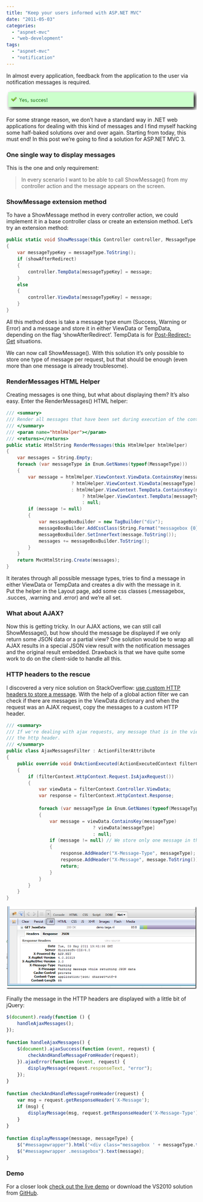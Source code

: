 ```yaml
---
title: "Keep your users informed with ASP.NET MVC"
date: "2011-05-03"
categories: 
  - "aspnet-mvc"
  - "web-development"
tags: 
  - "aspnet-mvc"
  - "notification"
---
```


In almost every application, feedback from the application to the user via notification messages is required.

![success](./images/success_thumb.png "success")

For some strange reason, we don’t have a standard way in .NET web applications for dealing with this kind of messages and I find myself hacking some half-baked solutions over and over again. Starting from today, this must end! In this post we’re going to find a solution for ASP.NET MVC 3.

### One single way to display messages

This is the one and only requirement:

> In every scenario I want to be able to call ShowMessage() from my controller action and the message appears on the screen.

### ShowMessage extension method

To have a ShowMessage method in every controller action, we could implement it in a base controller class or create an extension method. Let’s try an extension method:

```csharp
public static void ShowMessage(this Controller controller, MessageType messageType, string message, bool showAfterRedirect = false)
{
    var messageTypeKey = messageType.ToString();
    if (showAfterRedirect)
    {
        controller.TempData[messageTypeKey] = message;
    }
    else
    {
        controller.ViewData[messageTypeKey] = message;
    }
}
```

All this method does is take a message type enum (Success, Warning or Error) and a message and store it in either ViewData or TempData, depending on the flag ‘showAfterRedirect’. TempData is for [Post-Redirect-Get](http://en.wikipedia.org/wiki/Post/Redirect/Get) situations.

  
We can now call ShowMessage(). With this solution it’s only possible to store one type of message per request, but that should be enough (even more than one message is already troublesome).

### RenderMessages HTML Helper

Creating messages is one thing, but what about displaying them? It’s also easy. Enter the RenderMessages() HTML helper:

```csharp
/// <summary>
/// Render all messages that have been set during execution of the controller action.
/// </summary>
/// <param name="htmlHelper"></param>
/// <returns></returns>
public static HtmlString RenderMessages(this HtmlHelper htmlHelper)
{
    var messages = String.Empty;
    foreach (var messageType in Enum.GetNames(typeof(MessageType)))
    {
        var message = htmlHelper.ViewContext.ViewData.ContainsKey(messageType)
                        ? htmlHelper.ViewContext.ViewData[messageType]
                        : htmlHelper.ViewContext.TempData.ContainsKey(messageType)
                            ? htmlHelper.ViewContext.TempData[messageType]
                            : null;
        if (message != null)
        {
            var messageBoxBuilder = new TagBuilder("div");
            messageBoxBuilder.AddCssClass(String.Format("messagebox {0}", messageType.ToLowerInvariant()));
            messageBoxBuilder.SetInnerText(message.ToString());
            messages += messageBoxBuilder.ToString();
        }
    }
    return MvcHtmlString.Create(messages);
}
```

It iterates through all possible message types, tries to find a message in either ViewData or TempData and creates a div with the message in it.  
Put the helper in the Layout page, add some css classes (.messagebox, .succes, .warning and .error) and we’re all set.

### What about AJAX?

Now this is getting tricky. In our AJAX actions, we can still call ShowMessage(), but how should the message be displayed if we only return some JSON data or a partial view? One solution would be to wrap all AJAX results in a special JSON view result with the notification messages and the original result embedded. Drawback is that we have quite some work to do on the client-side to handle all this.

### HTTP headers to the rescue

I discovered a very nice solution on StackOverflow: [use custom HTTP headers to store a message](http://stackoverflow.com/questions/366311/how-do-you-handle-rails-flash-with-ajax-requests). With the help of a global action filter we can check if there are messages in the ViewData dictionary and when the request was an AJAX request, copy the messages to a custom HTTP header.

```csharp
/// <summary>
/// If we're dealing with ajax requests, any message that is in the view data goes to
/// the http header.
/// </summary>
public class AjaxMessagesFilter : ActionFilterAttribute
{
    public override void OnActionExecuted(ActionExecutedContext filterContext)
    {
        if (filterContext.HttpContext.Request.IsAjaxRequest())
        {
            var viewData = filterContext.Controller.ViewData;
            var response = filterContext.HttpContext.Response;

            foreach (var messageType in Enum.GetNames(typeof(MessageType)))
            {
                var message = viewData.ContainsKey(messageType)
                                ? viewData[messageType]
                                : null;
                if (message != null) // We store only one message in the http header. First message that comes wins.
                {
                    response.AddHeader("X-Message-Type", messageType);
                    response.AddHeader("X-Message", message.ToString());
                    return;
                }
            }
        }
    }
}
```

![x-message](./images/x-message_thumb.png "x-message")

Finally the message in the HTTP headers are displayed with a little bit of jQuery:

```js
$(document).ready(function () {
    handleAjaxMessages();
});

function handleAjaxMessages() {
    $(document).ajaxSuccess(function (event, request) {
        checkAndHandleMessageFromHeader(request);
    }).ajaxError(function (event, request) {
        displayMessage(request.responseText, "error");
    });
}

function checkAndHandleMessageFromHeader(request) {
    var msg = request.getResponseHeader('X-Message');
    if (msg) {
        displayMessage(msg, request.getResponseHeader('X-Message-Type'));
    }
}

function displayMessage(message, messageType) {
    $("#messagewrapper").html('<div class="messagebox ' + messageType.toLowerCase() + '"></div>');
    $("#messagewrapper .messagebox").text(message);
}
```

### Demo

For a closer look [check out the live demo](http://demo.taiga.nl/notification/) or download the VS2010 solution from [GitHub](https://github.com/martijnboland/MvcNotification).
